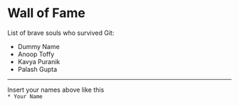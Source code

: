 # Wall of Fame

List of brave souls who survived Git:
* Dummy Name
* Anoop Toffy
* Kavya Puranik
* Palash Gupta
---
Insert your names above like this\
`* Your Name`

